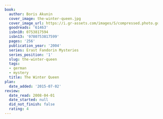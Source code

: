 ```yaml
---
book:
  author: Boris Akunin
  cover_image: the-winter-queen.jpg
  cover_image_url: https://i.gr-assets.com/images/S/compressed.photo.goodreads.com/books/1327170801l/61463._SX98_.jpg
  goodreads: '61463'
  isbn10: 0753817594
  isbn13: '9780753817599'
  pages: '256'
  publication_year: '2004'
  series: Erast Fandorin Mysteries
  series_position: '1'
  slug: the-winter-queen
  tags:
  - german
  - mystery
  title: The Winter Queen
plan:
  date_added: '2015-07-02'
review:
  date_read: 2008-04-01
  date_started: null
  did_not_finish: false
  rating: 4
---
```

